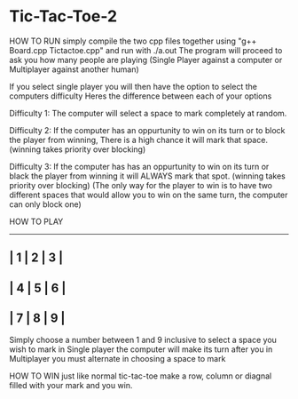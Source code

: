 # Tic-Tac-Toe-2

HOW TO RUN
simply compile the two cpp files together using "g++ Board.cpp Tictactoe.cpp" and run with ./a.out
The program will proceed to ask you how many people are playing (Single Player against a computer or Multiplayer against another human)

If you select single player you will then have the option to select the computers difficulty
Heres the difference between each of your options

  Difficulty 1: The computer will select a space to mark completely at random.
  
  Difficulty 2: If the computer has an oppurtunity to win on its turn or to block the player from winning, There is a high chance it will mark that space.
                (winning takes priority over blocking)
  
  Difficulty 3: If the computer has has an oppurtunity to win on its turn or black the player from winning it will ALWAYS mark that spot.
                (winning takes priority over blocking)
                (The only way for the player to win is to have two different spaces that would allow you to win on the same turn, the computer can only block one)
                
                
 HOW TO PLAY
 
 -------------
 | 1 | 2 | 3 |
 -------------
 | 4 | 5 | 6 |
 -------------
 | 7 | 8 | 9 |
 -------------
 
 Simply choose a number between 1 and 9 inclusive to select a space you wish to mark
 in Single player the computer will make its turn after you
 in Multiplayer you must alternate in choosing a space to mark
 
 HOW TO WIN
 just like normal tic-tac-toe make a row, column or diagnal filled with your mark and you win.
